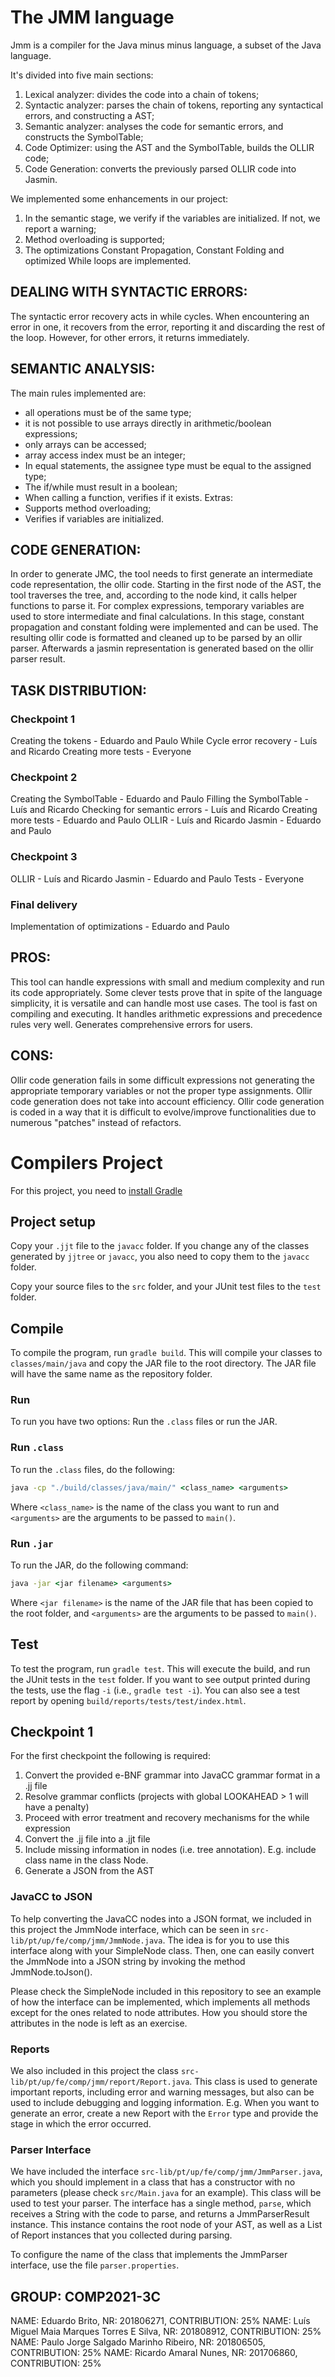 # The JMM language
Jmm is a compiler for the Java minus minus language, a subset of the Java language. 

It's divided into five main sections:
1. Lexical analyzer: divides the code into a chain of tokens;
2. Syntactic analyzer: parses the chain of tokens, reporting any syntactical errors, and constructing a AST;
3. Semantic analyzer: analyses the code for semantic errors, and constructs the SymbolTable;
4. Code Optimizer: using the AST and the SymbolTable, builds the OLLIR code;
5. Code Generation: converts the previously parsed OLLIR code into Jasmin.

We implemented some enhancements in our project:
1. In the semantic stage, we verify if the variables are initialized. If not, we report a warning;
2. Method overloading is supported;
3. The optimizations Constant Propagation, Constant Folding and optimized While loops are implemented.


## DEALING WITH SYNTACTIC ERRORS:
The syntactic error recovery acts in while cycles. 
When encountering an error in one, it recovers from the error, reporting it and discarding the rest of the loop. 
However, for other errors, it returns immediately.


## SEMANTIC ANALYSIS:
The main rules implemented are:
* all operations must be of the same type;
* it is not possible to use arrays directly in arithmetic/boolean expressions;
* only arrays can be accessed;
* array access index must be an integer;
* In equal statements, the assignee type must be equal to the assigned type;
* The if/while must result in a boolean;
* When calling a function, verifies if it exists.
Extras:
* Supports method overloading;
* Verifies if variables are initialized.


## CODE GENERATION:
In order to generate JMC, the tool needs to first generate an intermediate code representation, the ollir code. 
Starting in the first node of the AST, the tool traverses the tree, and, according to the node kind, it calls helper functions to parse it. 
For complex expressions, temporary variables are used to store intermediate and final calculations.
In this stage, constant propagation and constant folding were implemented and can be used. 
The resulting ollir code is formatted and cleaned up to be parsed by an ollir parser.
Afterwards a jasmin representation is generated based on the ollir parser result.


## TASK DISTRIBUTION:

### Checkpoint 1
Creating the tokens - Eduardo and Paulo
While Cycle error recovery -  Luís and Ricardo
Creating more tests - Everyone 

### Checkpoint 2
Creating the SymbolTable - Eduardo and Paulo
Filling the SymbolTable - Luís and Ricardo
Checking for semantic errors - Luís and Ricardo
Creating more tests -  Eduardo and Paulo
OLLIR - Luís and Ricardo
Jasmin - Eduardo and Paulo

### Checkpoint 3
OLLIR - Luís and Ricardo
Jasmin - Eduardo and Paulo
Tests - Everyone

### Final delivery
Implementation of optimizations - Eduardo and Paulo


## PROS:
This tool can handle expressions with small and medium complexity and run its code appropriately.
Some clever tests prove that in spite of the language simplicity, it is versatile and can handle most use cases.
The tool is fast on compiling and executing.
It handles arithmetic expressions and precedence rules very well.
Generates comprehensive errors for users.


## CONS:
Ollir code generation fails in some difficult expressions not generating the appropriate temporary variables or not the proper type assignments.
Ollir code generation does not take into account efficiency.
Ollir code generation is coded in a way that it is difficult to evolve/improve functionalities due to numerous "patches" instead of refactors.


# Compilers Project

For this project, you need to [install Gradle](https://gradle.org/install/)

## Project setup

Copy your ``.jjt`` file to the ``javacc`` folder. If you change any of the classes generated by ``jjtree`` or ``javacc``, you also need to copy them to the ``javacc`` folder.

Copy your source files to the ``src`` folder, and your JUnit test files to the ``test`` folder.

## Compile

To compile the program, run ``gradle build``. This will compile your classes to ``classes/main/java`` and copy the JAR file to the root directory. The JAR file will have the same name as the repository folder.

### Run

To run you have two options: Run the ``.class`` files or run the JAR.

### Run ``.class``

To run the ``.class`` files, do the following:

```cmd
java -cp "./build/classes/java/main/" <class_name> <arguments>
```

Where ``<class_name>`` is the name of the class you want to run and ``<arguments>`` are the arguments to be passed to ``main()``.

### Run ``.jar``

To run the JAR, do the following command:

```cmd
java -jar <jar filename> <arguments>
```

Where ``<jar filename>`` is the name of the JAR file that has been copied to the root folder, and ``<arguments>`` are the arguments to be passed to ``main()``.

## Test

To test the program, run ``gradle test``. This will execute the build, and run the JUnit tests in the ``test`` folder. If you want to see output printed during the tests, use the flag ``-i`` (i.e., ``gradle test -i``).
You can also see a test report by opening ``build/reports/tests/test/index.html``.

## Checkpoint 1
For the first checkpoint the following is required:

1. Convert the provided e-BNF grammar into JavaCC grammar format in a .jj file
2. Resolve grammar conflicts (projects with global LOOKAHEAD > 1 will have a penalty)
3. Proceed with error treatment and recovery mechanisms for the while expression
4. Convert the .jj file into a .jjt file
5. Include missing information in nodes (i.e. tree annotation). E.g. include class name in the class Node.
6. Generate a JSON from the AST

### JavaCC to JSON
To help converting the JavaCC nodes into a JSON format, we included in this project the JmmNode interface, which can be seen in ``src-lib/pt/up/fe/comp/jmm/JmmNode.java``. The idea is for you to use this interface along with your SimpleNode class. Then, one can easily convert the JmmNode into a JSON string by invoking the method JmmNode.toJson().

Please check the SimpleNode included in this repository to see an example of how the interface can be implemented, which implements all methods except for the ones related to node attributes. How you should store the attributes in the node is left as an exercise.

### Reports
We also included in this project the class ``src-lib/pt/up/fe/comp/jmm/report/Report.java``. This class is used to generate important reports, including error and warning messages, but also can be used to include debugging and logging information. E.g. When you want to generate an error, create a new Report with the ``Error`` type and provide the stage in which the error occurred.

### Parser Interface

We have included the interface ``src-lib/pt/up/fe/comp/jmm/JmmParser.java``, which you should implement in a class that has a constructor with no parameters (please check ``src/Main.java`` for an example). This class will be used to test your parser. The interface has a single method, ``parse``, which receives a String with the code to parse, and returns a JmmParserResult instance. This instance contains the root node of your AST, as well as a List of Report instances that you collected during parsing.

To configure the name of the class that implements the JmmParser interface, use the file ``parser.properties``.


## GROUP: COMP2021-3C

NAME: Eduardo Brito, NR: 201806271, CONTRIBUTION: 25%
NAME: Luís Miguel Maia Marques Torres E Silva, NR: 201808912, CONTRIBUTION: 25%
NAME: Paulo Jorge Salgado Marinho Ribeiro, NR: 201806505, CONTRIBUTION: 25%
NAME: Ricardo Amaral Nunes, NR: 201706860, CONTRIBUTION: 25%